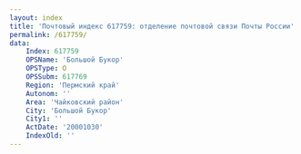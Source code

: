 ```yaml
---
layout: index
title: 'Почтовый индекс 617759: отделение почтовой связи Почты России'
permalink: /617759/
data:
    Index: 617759
    OPSName: 'Большой Букор'
    OPSType: О
    OPSSubm: 617769
    Region: 'Пермский край'
    Autonom: ''
    Area: 'Чайковский район'
    City: 'Большой Букор'
    City1: ''
    ActDate: '20001030'
    IndexOld: ''
---
```

